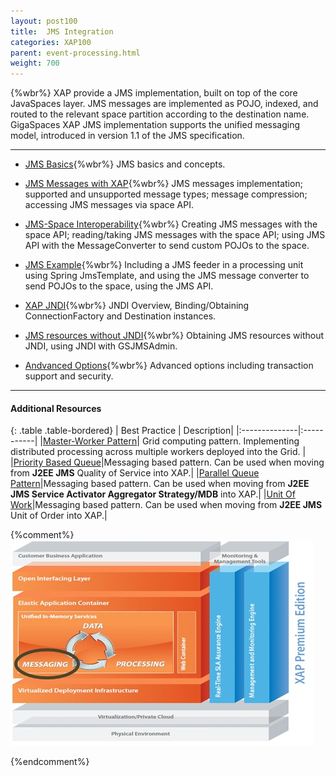 ```yaml
---
layout: post100
title:  JMS Integration
categories: XAP100
parent: event-processing.html
weight: 700
---
```


{%wbr%}
XAP provide a JMS implementation, built on top of the core JavaSpaces layer. JMS messages are implemented as POJO, indexed, and routed to the relevant space partition according to the destination name. GigaSpaces XAP JMS implementation supports the unified messaging model, introduced in version 1.1 of the JMS specification.

<hr/>


- [JMS Basics](./jms-api-basic-usage.html){%wbr%}
JMS basics and concepts.

- [JMS Messages with XAP](./jms-messages-in-gigaspaces.html){%wbr%}
JMS messages implementation; supported and unsupported message types; message compression; accessing JMS messages via space API.

- [JMS-Space Interoperability](./jms-space-interoperability.html){%wbr%}
Creating JMS messages with the space API; reading/taking JMS messages with the space API; using JMS API with the MessageConverter to send custom POJOs to the space.

- [JMS Example](./jms-with-openspaces-example.html){%wbr%}
Including a JMS feeder in a processing unit using Spring JmsTemplate, and using the JMS message converter to send POJOs to the space, using the JMS API.

- [XAP JNDI](./jms-with-gigaspaces-jndi.html){%wbr%}
JNDI Overview, Binding/Obtaining ConnectionFactory and Destination instances.

- [JMS resources without JNDI](./jms-with-gsjmsadmin.html){%wbr%}
Obtaining JMS resources without JNDI, using JNDI with GSJMSAdmin.

- [Andvanced Options](./jms-advanced.html){%wbr%}
Advanced options including transaction support and security.

<hr/>


#### Additional Resources

{: .table .table-bordered}
| Best Practice | Description|
|:--------------|:-----------|
|[Master-Worker Pattern](/sbp/master-worker-pattern.html)| Grid computing pattern. Implementing distributed processing across multiple workers deployed into the Grid. |
|[Priority Based Queue](/sbp/priority-based-queue.html)|Messaging based pattern. Can be used when moving from **J2EE JMS** Quality of Service into XAP.|
|[Parallel Queue Pattern](/sbp/parallel-queue-pattern.html)|Messaging based pattern. Can be used when moving from **J2EE JMS Service Activator Aggregator Strategy/MDB** into XAP.|
|[Unit Of Work](/sbp/unit-of-work.html)|Messaging based pattern. Can be used when moving from **J2EE JMS** Unit of Order into XAP.|

{%comment%}
![archi_messa.jpg](/attachment_files/archi_messa.jpg)

{%endcomment%}